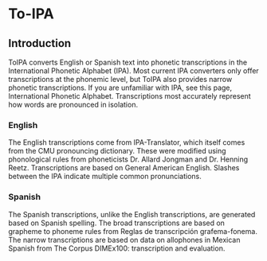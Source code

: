 # To-IPA
## Introduction
ToIPA converts English or Spanish text into phonetic transcriptions in the International Phonetic Alphabet (IPA). Most current IPA converters only offer transcriptions at the phonemic level, but ToIPA also provides narrow phonetic transcriptions. If you are unfamiliar with IPA, see this page, International Phonetic Alphabet. Transcriptions most accurately represent how words are pronounced in isolation.

### English
The English transcriptions come from IPA-Translator, which itself comes from the CMU pronouncing dictionary. These were modified using phonological rules from phoneticists Dr. Allard Jongman and Dr. Henning Reetz. Transcriptions are based on General American English. Slashes between the IPA indicate multiple common pronunciations.

### Spanish
The Spanish transcriptions, unlike the English transcriptions, are generated based on Spanish spelling. The broad transcriptions are based on grapheme to phoneme rules from Reglas de transcripción grafema-fonema. The narrow transcriptions are based on data on allophones in Mexican Spanish from The Corpus DIMEx100: transcription and evaluation.